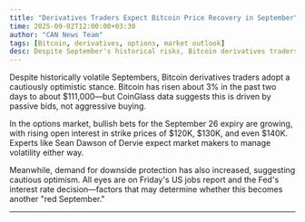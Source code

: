 ```yaml
---
title: "Derivatives Traders Expect Bitcoin Price Recovery in September"
time: 2025-09-02T12:00:00+03:30
author: "CAN News Team"
tags: [Bitcoin, derivatives, options, market outlook]
desc: Despite September's historical risks, Bitcoin derivatives traders are optimistic, with options open interest rising at high strike prices.
---
```


Despite historically volatile Septembers, Bitcoin derivatives traders adopt a cautiously optimistic stance. Bitcoin has risen about 3% in the past two days to about $111,000—but CoinGlass data suggests this is driven by passive bids, not aggressive buying.

In the options market, bullish bets for the September 26 expiry are growing, with rising open interest in strike prices of $120K, $130K, and even $140K. Experts like Sean Dawson of Dervie expect market makers to manage volatility either way.

Meanwhile, demand for downside protection has also increased, suggesting cautious optimism. All eyes are on Friday's US jobs report and the Fed's interest rate decision—factors that may determine whether this becomes another "red September."

---